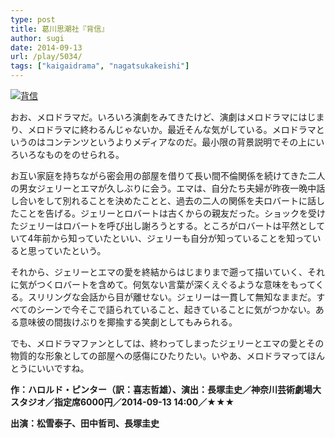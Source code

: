 ```yaml
---
type: post
title: 葛川思潮社『背信』
author: sugi
date: 2014-09-13
url: /play/5034/
tags: ["kaigaidrama", "nagatsukakeishi"]
---
```

<a href="http://i1.wp.com/asharpminor.com/wp-content/uploads/2014/09/haishin_mv.jpeg" onclick="_gaq.push(['_trackEvent', 'outbound-article', 'http://asharpminor.com/wp-content/uploads/2014/09/haishin_mv.jpeg', '']);" ><img src="http://i1.wp.com/asharpminor.com/wp-content/uploads/2014/09/haishin_mv.jpeg?resize=212%2C300" alt="背信" class="alignleft size-medium wp-image-5035" data-recalc-dims="1" /></a>

おお、メロドラマだ。いろいろ演劇をみてきたけど、演劇はメロドラマにはじまり、メロドラマに終わるんじゃないか。最近そんな気がしている。メロドラマというのはコンテンツというよりメディアなのだ。最小限の背景説明でその上にいろいろなものをのせられる。

お互い家庭を持ちながら密会用の部屋を借りて長い間不倫関係を続けてきた二人の男女ジェリーとエマが久しぶりに会う。エマは、自分たち夫婦が昨夜一晩中話し合いをして別れることを決めたことと、過去の二人の関係を夫ロバートに話したことを告げる。ジェリーとロバートは古くからの親友だった。ショックを受けたジェリーはロバートを呼び出し謝ろうとする。ところがロバートは平然としていて4年前から知っていたといい、ジェリーも自分が知っていることを知っていると思っていたという。

それから、ジェリーとエマの愛を終結からはじまりまで遡って描いていく、それに気がつくロバートを含めて。何気ない言葉が深くえぐるような意味をもってくる。スリリングな会話から目が離せない。ジェリーは一貫して無知なままだ。すべてのシーンで今そこで語られていること、起きていることに気がつかない。ある意味彼の間抜けぶりを揶揄する笑劇としてもみられる。

でも、メロドラマファンとしては、終わってしまったジェリーとエマの愛とその物質的な形象としての部屋への感傷にひたりたい。いやあ、メロドラマってほんとうにいいですね。

**作：ハロルド・ピンター（訳：喜志哲雄）、演出：長塚圭史／神奈川芸術劇場大スタジオ／指定席6000円／2014-09-13 14:00／★★★**

**出演：松雪泰子、田中哲司、長塚圭史**
